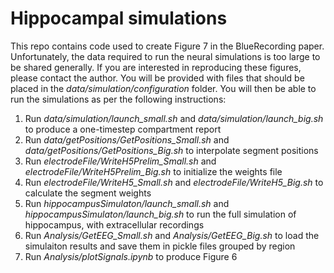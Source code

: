 # Hippocampal simulations

This repo contains code used to create Figure 7 in the BlueRecording paper. Unfortunately, the data required to run the neural simulations is too large to be shared generally. If you are interested in reproducing these figures, please contact the author. You will be provided with files that should be placed in the *data/simulation/configuration* folder. You will then be able to run the simulations as per the following instructions:

1. Run *data/simulation/launch_small.sh* and *data/simulation/launch_big.sh* to produce a one-timestep compartment report
2. Run *data/getPositions/GetPositions_Small.sh* and *data/getPositions/GetPositions_Big.sh* to interpolate segment positions
3. Run *electrodeFile/WriteH5Prelim_Small.sh* and *electrodeFile/WriteH5Prelim_Big.sh* to initialize the weights file
4. Run *electrodeFile/WriteH5_Small.sh* and *electrodeFile/WriteH5_Big.sh* to calculate the segment weights
5. Run *hippocampusSimulaton/launch_small.sh* and *hippocampusSimulaton/launch_big.sh* to run the full simulation of hippocampus, with extracellular recordings
6. Run *Analysis/GetEEG_Small.sh* and *Analysis/GetEEG_Big.sh* to load the simulaiton results and save them in pickle files grouped by region
7. Run *Analysis/plotSignals.ipynb* to produce Figure 6
